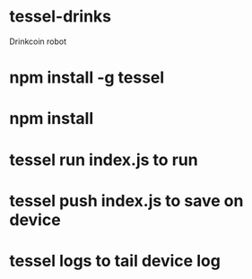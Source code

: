 tessel-drinks
=============

Drinkcoin robot

# npm install -g tessel
# npm install
# tessel run index.js to run
# tessel push index.js to save on device
# tessel logs to tail device log
